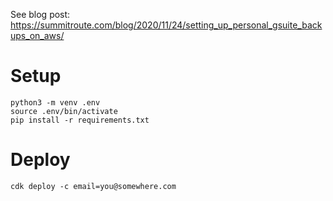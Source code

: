 See blog post: https://summitroute.com/blog/2020/11/24/setting_up_personal_gsuite_backups_on_aws/


Setup
=====
```
python3 -m venv .env
source .env/bin/activate
pip install -r requirements.txt
```

Deploy
======
```
cdk deploy -c email=you@somewhere.com
```